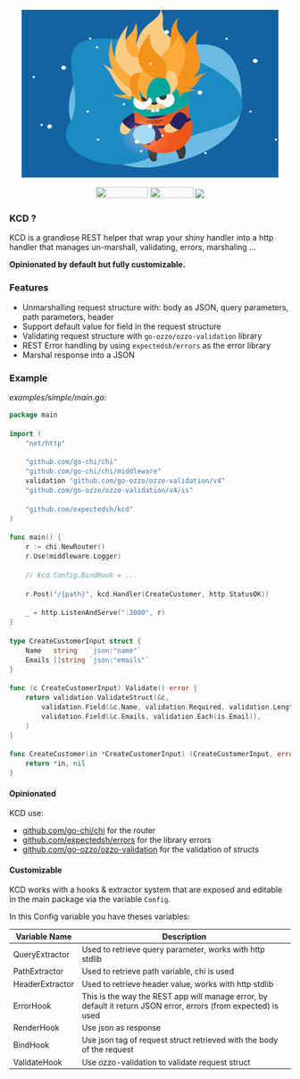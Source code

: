 <p align="center">
	<img width="460" height="300" src="./.github/golang-ss.gif">
</p>
<p align="center">
	<img width="93" height="20" src="https://github.com/expectedsh/kcd/workflows/Go/badge.svg">
	<img width="78" height="20" src="https://goreportcard.com/badge/github.com/expectedsh/kcd">
	<img src="https://codecov.io/gh/expectedsh/kcd/branch/master/graph/badge.svg" />
</p>



### KCD ?

KCD is a grandiose REST helper that wrap your shiny handler into a http handler that manages un-marshall, validating, errors, marshaling ... 

**Opinionated by default but fully customizable.**

### Features

- Unmarshalling request structure with: body as JSON, query parameters, path parameters, header
- Support default value for field in the request structure
- Validating request structure with `go-ozzo/ozzo-validation` library
- REST Error handling by using `expectedsh/errors` as the error library
- Marshal response into a JSON

### Example

*examples/simple/main.go:*
```go
package main

import (
	"net/http"

	"github.com/go-chi/chi"
	"github.com/go-chi/chi/middleware"
	validation "github.com/go-ozzo/ozzo-validation/v4"
	"github.com/go-ozzo/ozzo-validation/v4/is"

	"github.com/expectedsh/kcd"
)

func main() {
	r := chi.NewRouter()
	r.Use(middleware.Logger)

	// kcd.Config.BindHook = ...

	r.Post("/{path}", kcd.Handler(CreateCustomer, http.StatusOK))

	_ = http.ListenAndServe(":3000", r)
}

type CreateCustomerInput struct {
	Name   string   `json:"name"`
	Emails []string `json:"emails"`
}

func (c CreateCustomerInput) Validate() error {
	return validation.ValidateStruct(&c,
		validation.Field(&c.Name, validation.Required, validation.Length(5, 20)),
		validation.Field(&c.Emails, validation.Each(is.Email)),
	)
}

func CreateCustomer(in *CreateCustomerInput) (CreateCustomerInput, error) {
	return *in, nil
}
```

#### Opinionated

KCD use:
- [github.com/go-chi/chi](https://github.com/go-chi/chi) for the router
- [github.com/expectedsh/errors](https://github.com/expectedsh/errors) for the library errors
- [github.com/go-ozzo/ozzo-validation](https://github.com/go-ozzo/ozzo-validation) for the validation of structs

#### Customizable

KCD works with a hooks & extractor system that are exposed and editable in the main package via the variable `Config`.

In this Config variable you have theses variables:

| Variable Name | Description |
|---|---|
| QueryExtractor | Used to retrieve query parameter, works with http stdlib |
| PathExtractor | Used to retrieve path variable, chi is used|
| HeaderExtractor | Used to retrieve header value, works with http stdlib |
| ErrorHook | This is the way the REST app will manage error, by default it return JSON error, errors (from expected) is used |
| RenderHook | Use json as response |
| BindHook | Use json tag of request struct retrieved with the body of the request |
| ValidateHook | Use ozzo-validation to validate request struct |


